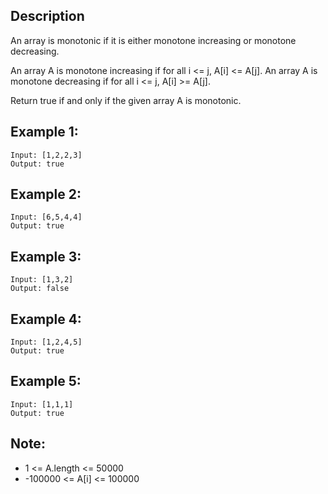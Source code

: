 ## Description

An array is monotonic if it is either monotone increasing or monotone decreasing.

An array A is monotone increasing if for all i <= j, A[i] <= A[j].  An array A is monotone decreasing if for all i <= j, A[i] >= A[j].

Return true if and only if the given array A is monotonic. 

## Example 1:

```
Input: [1,2,2,3]
Output: true
```

## Example 2:

```
Input: [6,5,4,4]
Output: true
```

## Example 3:

```
Input: [1,3,2]
Output: false
```

## Example 4:

```
Input: [1,2,4,5]
Output: true
```

## Example 5:

```
Input: [1,1,1]
Output: true
``` 

## Note:

* 1 <= A.length <= 50000
* -100000 <= A[i] <= 100000